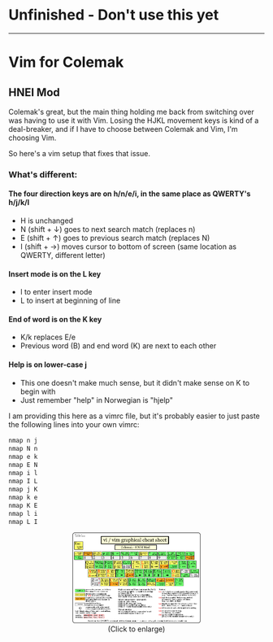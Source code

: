 # Unfinished - Don't use this yet 

***

# Vim for Colemak
## HNEI Mod 

Colemak's great, but the main thing holding me back from switching over was having to use it with Vim. Losing the HJKL movement keys is kind of a deal-breaker, and if I have to choose between Colemak and Vim, I'm choosing Vim.

So here's a vim setup that fixes that issue.

### What's different:
#### The four direction keys are on h/n/e/i, in the same place as QWERTY's h/j/k/l
- H is unchanged
- N (shift + ↓) goes to next search match (replaces n)
- E (shift + ↑) goes to previous search match (replaces N)
- I (shift + →) moves cursor to bottom of screen (same location as QWERTY, different letter)

#### Insert mode is on the L key
- l to enter insert mode
- L to insert at beginning of line
 
#### End of word is on the K key
- K/k replaces E/e
- Previous word (B) and end word (K) are next to each other

#### Help is on lower-case j
- This one doesn't make much sense, but it didn't make sense on K to begin with
- Just remember "help" in Norwegian is "hjelp"


I am providing this here as a vimrc file, but it's probably easier to just paste the following lines into your own vimrc:

```
nmap n j
nmap N n
nmap e k
nmap E N
nmap i l
nmap I L
nmap j K
nmap k e
nmap K E
nmap l i
nmap L I
```

<p align="center">
 <img src="https://raw.githubusercontent.com/drewherron/colemak-vim/main/colemak-vim-hnei.png" width="50%" height="50%">
 <br>
 (Click to enlarge)
 </p>
 
